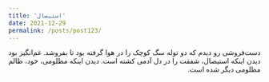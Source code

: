 ```yaml
---
title: 'استیصال'
date: 2021-12-29
permalink: /posts/post123/
---
```

<div align="justify" dir="rtl" style="font-family:vazir;">

‏دست‌فروشی رو دیدم که دو توله سگ کوچک را در هوا گرفته بود تا بفروشد. غم‌انگیز بود دیدن اینکه استیصال، شفقت را در دل آدمی کشته است. دیدن اینکه مظلومی، خود، ظالم مظلومی دیگر شده است.



